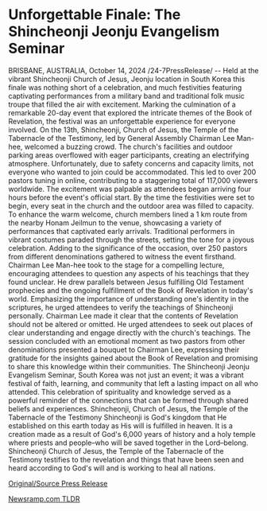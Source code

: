 # Unforgettable Finale: The Shincheonji Jeonju Evangelism Seminar

BRISBANE, AUSTRALIA, October 14, 2024 /24-7PressRelease/ -- Held at the vibrant Shincheonji Church of Jesus, Jeonju location in South Korea this finale was nothing short of a celebration, and much festivities featuring captivating performances from a military band and traditional folk music troupe that filled the air with excitement.  Marking the culmination of a remarkable 20-day event that explored the intricate themes of the Book of Revelation, the festival was an unforgettable experience for everyone involved. On the 13th, Shincheonji, Church of Jesus, the Temple of the Tabernacle of the Testimony, led by General Assembly Chairman Lee Man-hee, welcomed a buzzing crowd. The church's facilities and outdoor parking areas overflowed with eager participants, creating an electrifying atmosphere. Unfortunately, due to safety concerns and capacity limits, not everyone who wanted to join could be accommodated. This led to over 200 pastors tuning in online, contributing to a staggering total of 117,000 viewers worldwide.  The excitement was palpable as attendees began arriving four hours before the event's official start. By the time the festivities were set to begin, every seat in the church and the outdoor area was filled to capacity. To enhance the warm welcome, church members lined a 1 km route from the nearby Honam Jeilmun to the venue, showcasing a variety of performances that captivated early arrivals. Traditional performers in vibrant costumes paraded through the streets, setting the tone for a joyous celebration.  Adding to the significance of the occasion, over 250 pastors from different denominations gathered to witness the event firsthand. Chairman Lee Man-hee took to the stage for a compelling lecture, encouraging attendees to question any aspects of his teachings that they found unclear. He drew parallels between Jesus fulfilling Old Testament prophecies and the ongoing fulfillment of the Book of Revelation in today's world. Emphasizing the importance of understanding one's identity in the scriptures, he urged attendees to verify the teachings of Shincheonji personally.  Chairman Lee made it clear that the contents of Revelation should not be altered or omitted. He urged attendees to seek out places of clear understanding and engage directly with the church's teachings. The session concluded with an emotional moment as two pastors from other denominations presented a bouquet to Chairman Lee, expressing their gratitude for the insights gained about the Book of Revelation and promising to share this knowledge within their communities.  The Shincheonji Jeonju Evangelism Seminar, South Korea was not just an event; it was a vibrant festival of faith, learning, and community that left a lasting impact on all who attended. This celebration of spirituality and knowledge served as a powerful reminder of the connections that can be formed through shared beliefs and experiences.  Shincheonji, Church of Jesus, the Temple of the Tabernacle of the Testimony Shincheonji is God's kingdom that He established on this earth today as His will is fulfilled in heaven.  It is a creation made as a result of God's 6,000 years of history and a holy temple where priests and people–who will be saved together in the Lord–belong.  Shincheonji Church of Jesus, the Temple of the Tabernacle of the Testimony testifies to the revelation and things that have been seen and heard according to God's will and is working to heal all nations. 

[Original/Source Press Release](https://www.24-7pressrelease.com/press-release/515226/unforgettable-finale-the-shincheonji-jeonju-evangelism-seminar) 

[Newsramp.com TLDR](https://newsramp.com/None) 